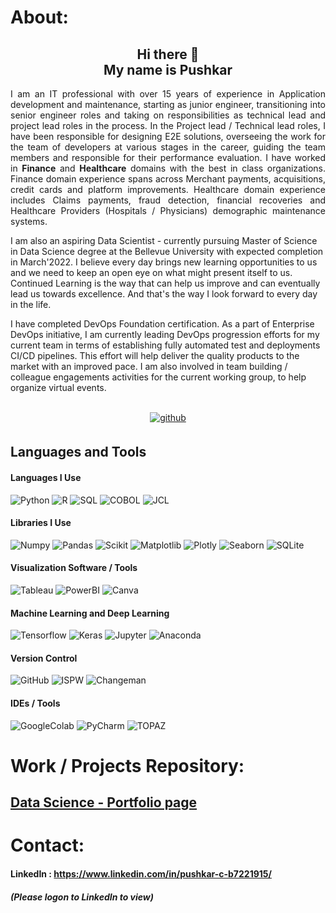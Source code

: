 # About:

<h2 align="center"> Hi there 👋 <br> My name is Pushkar </h2>

<p align="justify"> I am an IT professional with over 15 years of experience in Application development and maintenance, starting as junior engineer, transitioning into senior engineer roles and taking on responsibilities as technical lead and project lead roles in the process. In the Project lead / Technical lead roles, I have been responsible for designing E2E solutions, overseeing the work for the team of developers at various stages in the career, guiding the team members and responsible for their performance evaluation. I have worked in <b>Finance</b> and <b>Healthcare</b> domains with the best in class organizations. Finance domain experience spans across Merchant payments, acquisitions, credit cards and platform improvements. Healthcare domain experience includes Claims payments, fraud detection, financial recoveries and Healthcare Providers (Hospitals / Physicians) demographic maintenance systems.

I am also an aspiring Data Scientist - currently pursuing Master of Science in Data Science degree at the Bellevue University with expected completion in March'2022. I believe every day brings new learning opportunities to us and we need to keep an open eye on what might present itself to us. Continued Learning is the way that can help us improve and can eventually lead us towards excellence. And that's the way I look forward to every day in the life.

I have completed DevOps Foundation certification. As a part of Enterprise DevOps initiative, I am currently leading DevOps progression efforts for my current team in terms of establishing fully automated test and deployments CI/CD pipelines. This effort will help deliver the quality products to the market with an improved pace. I am also involved in team building / colleague engagements activities for the current working group, to help organize virtual events.

</p>
<br/>

<div align="center">
<a href="https://github.com/pchougule-ms" target="_blank">
<img src=https://img.shields.io/badge/github-%2324292e.svg?&style=for-the-badge&logo=github&logoColor=white alt=github style="margin-bottom: 5px;" />
</a>

</div>


## Languages and Tools  

#### Languages I Use

![Python](https://img.shields.io/badge/-Python-FF6F00?style=for-the-badge&logo=Python&logoColor=white)
![R](https://img.shields.io/badge/-R-165CAA?style=for-the-badge&logo=R&logoColor=white)
![SQL](https://img.shields.io/badge/-SQL-306998?style=for-the-badge&logo=SQL&logoColor=white)
![COBOL](https://img.shields.io/badge/-COBOL-34A853?style=for-the-badge&logo=COBOL&logoColor=white)
![JCL](https://img.shields.io/badge/-JCL-846544?style=for-the-badge&logo=JCL&logoColor=white)



#### Libraries I Use
![Numpy](https://img.shields.io/badge/-numpy-013243?style=for-the-badge&logo=numpy&logoColor=white)
![Pandas](https://img.shields.io/badge/-pandas-150458?style=for-the-badge&logo=pandas&logoColor=white)
![Scikit](https://img.shields.io/badge/-scikit%20learn-F7931E?style=for-the-badge&logo=scikit-learn&logoColor=white)
![Matplotlib](https://img.shields.io/badge/-Matplotlib-FF6F00?style=for-the-badge&logo=Matplotlib&logoColor=white)
![Plotly](https://img.shields.io/badge/-Plotly-3F4F75?style=for-the-badge&logo=Plotly&logoColor=white)
![Seaborn](https://img.shields.io/badge/Seaborn-6478a6?style=for-the-badge&logo=Seaborn&logoColor=white)
![SQLite](https://img.shields.io/badge/SQLite-003B57?style=for-the-badge&logo=SQLite&logoColor=white)


#### Visualization Software / Tools
![Tableau](https://img.shields.io/badge/-Tableau-3F4F75?style=for-the-badge&logo=tableau&logoColor=white)
![PowerBI](https://img.shields.io/badge/-Power%20BI-F2C811?style=for-the-badge&logo=power-bi&logoColor=black)
![Canva](https://img.shields.io/badge/-Canva-00C4CC?style=for-the-badge&logo=canva&logoColor=black)


#### Machine Learning and Deep Learning
![Tensorflow](https://img.shields.io/badge/-tensorflow-FF6F00?style=for-the-badge&logo=tensorflow&logoColor=white)
![Keras](https://img.shields.io/badge/-keras-D00000?style=for-the-badge&logo=keras&logoColor=white)
![Jupyter](https://img.shields.io/badge/-Jupyter-F37626?style=for-the-badge&logo=Jupyter&logoColor=white)
![Anaconda](https://img.shields.io/badge/-Anaconda-43b02a?style=for-the-badge&logo=Anaconda&logoColor=white)


#### Version Control
![GitHub](https://img.shields.io/badge/-GitHub-181717?style=for-the-badge&logo=github)
![ISPW](https://img.shields.io/badge/-ISPW-FF6F00?style=for-the-badge&logo=ISPW&logoColor=white)
![Changeman](https://img.shields.io/badge/-Changeman-8CAAE6?style=for-the-badge&logo=Changeman&logoColor=white)


#### IDEs / Tools
![GoogleColab](https://img.shields.io/badge/-GoogleColab-F9AB00?style=for-the-badge&logo=GoogleColab&logoColor=white)
![PyCharm](https://img.shields.io/badge/-PyCharm-000000?style=for-the-badge&logo=PyCharm&logoColor=white)
![TOPAZ](https://img.shields.io/badge/-Topaz-43b02a?style=for-the-badge&logo=Topaz&logoColor=white)

##

# Work / Projects Repository:
## [Data Science - Portfolio page](https://pchougule-ms.github.io/)

###

# Contact:
#### LinkedIn : https://www.linkedin.com/in/pushkar-c-b7221915/       
##### (Please logon to LinkedIn to view)
